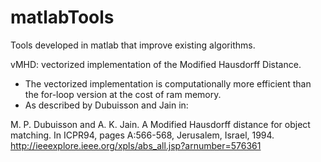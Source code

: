 

# matlabTools

Tools developed in matlab that improve existing algorithms.

vMHD: vectorized implementation of the Modified Hausdorff Distance. 
 - The vectorized implementation is computationally more efficient than the 
 for-loop version at the cost of ram memory.
 - As described by Dubuisson and Jain in:
 
 M. P. Dubuisson and A. K. Jain. A Modified Hausdorff distance for object 
 matching. In ICPR94, pages A:566-568, Jerusalem, Israel, 1994.
 http://ieeexplore.ieee.org/xpls/abs_all.jsp?arnumber=576361

 

